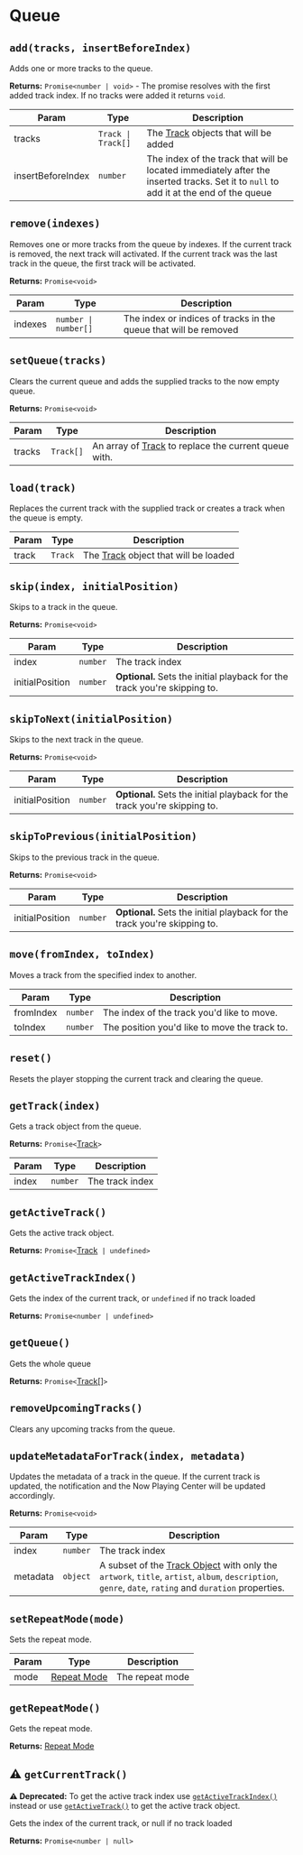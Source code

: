 # Queue

## `add(tracks, insertBeforeIndex)`

Adds one or more tracks to the queue.

**Returns:** `Promise<number | void>` - The promise resolves with the first
added track index. If no tracks were added it returns `void`.

| Param             | Type               | Description                                                                                                                           |
| ----------------- | ------------------ | ------------------------------------------------------------------------------------------------------------------------------------- |
| tracks            | `Track \| Track[]` | The [Track](../objects/track.md) objects that will be added                                                                           |
| insertBeforeIndex | `number`           | The index of the track that will be located immediately after the inserted tracks. Set it to `null` to add it at the end of the queue |

## `remove(indexes)`

Removes one or more tracks from the queue by indexes. If the current track is removed, the next track will activated. If the current track was the last track in the queue, the first track will be activated.

**Returns:** `Promise<void>`

| Param   | Type                 | Description                                                      |
| ------- | -------------------- | ---------------------------------------------------------------- |
| indexes | `number \| number[]` | The index or indices of tracks in the queue that will be removed |

## `setQueue(tracks)`

Clears the current queue and adds the supplied tracks to the now empty queue.

**Returns:** `Promise<void>`

| Param  | Type      | Description                                                                 |
| ------ | --------- | --------------------------------------------------------------------------- |
| tracks | `Track[]` | An array of [Track](../objects/track.md) to replace the current queue with. |

## `load(track)`

Replaces the current track with the supplied track or creates a track when the queue is empty.

| Param | Type    | Description                                                 |
| ----- | ------- | ----------------------------------------------------------- |
| track | `Track` | The [Track](../objects/track.md) object that will be loaded |

## `skip(index, initialPosition)`

Skips to a track in the queue.

**Returns:** `Promise<void>`

| Param           | Type     | Description                                                               |
| --------------- | -------- | ------------------------------------------------------------------------- |
| index           | `number` | The track index                                                           |
| initialPosition | `number` | **Optional.** Sets the initial playback for the track you're skipping to. |

## `skipToNext(initialPosition)`

Skips to the next track in the queue.

**Returns:** `Promise<void>`

| Param           | Type     | Description                                                               |
| --------------- | -------- | ------------------------------------------------------------------------- |
| initialPosition | `number` | **Optional.** Sets the initial playback for the track you're skipping to. |

## `skipToPrevious(initialPosition)`

Skips to the previous track in the queue.

**Returns:** `Promise<void>`

| Param           | Type     | Description                                                               |
| --------------- | -------- | ------------------------------------------------------------------------- |
| initialPosition | `number` | **Optional.** Sets the initial playback for the track you're skipping to. |

## `move(fromIndex, toIndex)`

Moves a track from the specified index to another.

| Param     | Type     | Description                                   |
| --------- | -------- | --------------------------------------------- |
| fromIndex | `number` | The index of the track you'd like to move.    |
| toIndex   | `number` | The position you'd like to move the track to. |

## `reset()`

Resets the player stopping the current track and clearing the queue.

## `getTrack(index)`

Gets a track object from the queue.

**Returns:** `Promise<`[Track](../objects/track.md)`>`

| Param | Type     | Description     |
| ----- | -------- | --------------- |
| index | `number` | The track index |

## `getActiveTrack()`

Gets the active track object.

**Returns:** `Promise<`[Track](../objects/track.md)` | undefined>`

## `getActiveTrackIndex()`

Gets the index of the current track, or `undefined` if no track loaded

**Returns:** `Promise<number | undefined>`

## `getQueue()`

Gets the whole queue

**Returns:** `Promise<`[Track[]](../objects/track.md)`>`

## `removeUpcomingTracks()`

Clears any upcoming tracks from the queue.

## `updateMetadataForTrack(index, metadata)`

Updates the metadata of a track in the queue.
If the current track is updated, the notification and the Now Playing Center will be updated accordingly.

**Returns:** `Promise<void>`

| Param    | Type     | Description                                                                                                                                                                  |
| -------- | -------- | ---------------------------------------------------------------------------------------------------------------------------------------------------------------------------- |
| index    | `number` | The track index                                                                                                                                                              |
| metadata | `object` | A subset of the [Track Object](../objects/track.md) with only the `artwork`, `title`, `artist`, `album`, `description`, `genre`, `date`, `rating` and `duration` properties. |

## `setRepeatMode(mode)`

Sets the repeat mode.

| Param | Type                                       | Description     |
| ----- | ------------------------------------------ | --------------- |
| mode  | [Repeat Mode](../constants/repeat-mode.md) | The repeat mode |

## `getRepeatMode()`

Gets the repeat mode.

**Returns:** [Repeat Mode](../constants/repeat-mode.md)

## ⚠️ `getCurrentTrack()`

**⚠️ Deprecated:** To get the active track index use
[`getActiveTrackIndex()`](#getactivetrackindex) instead or use
[`getActiveTrack()`](#getactivetrack) to get the active track object.

Gets the index of the current track, or null if no track loaded

**Returns:** `Promise<number | null>`
